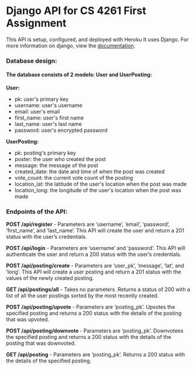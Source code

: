 # Django API for CS 4261 First Assignment
This API is setup, configured, and deployed with Heroku
It uses Django. For more information on django, view the [documentation](https://docs.djangoproject.com/en/3.2/).

### Database design:
#### The database consists of 2 models: User and UserPosting:
<strong>User:</strong>
- pk: user's primary key
- username: user's username
- email: user's email
- first_name: user's first name
- last_name: user's last name
- password: user's encrypted password

<strong>UserPosting:</strong>
- pk: posting's primary key
- poster: the user who created the post
- message: the message of the post
- created_date: the date and time of when the post was created
- vote_count: the current vote count of the posting
- location_lat: the latitude of the user's location when the post was made
- location_long: the longitude of the user's location when the post was made

### Endpoints of the API:
<strong>POST /api/register</strong> - Parameters are ‘username’, ‘email’, ‘password’, ‘first_name’, and ‘last_name’. This API will create the user and return a 201 status with the user’s credentials.

<strong>POST /api/login</strong> - Parameters are ‘username’ and ‘password’. This API will authenticate the user and return a 200 status with the user’s credentials.

<strong>POST /api/posting/create</strong> - Parameters are ‘user_pk’, ‘message’, ‘lat’, and ‘long’. This API will create a user posting and return a 201 status with the values of the newly created posting.

<strong>GET /api/postings/all</strong> - Takes no parameters. Returns a status of 200 with a list of all the user postings sorted by the most recently created.

<strong>POST /api/posting/upvote </strong> - Parameters are ‘posting_pk’. Upvotes the specified posting and returns a 200 status with the details of the posting that was upvoted.

<strong>POST /api/posting/downvote </strong> - Parameters are ‘posting_pk’. Downvotees the specified posting and returns a 200 status with the details of the posting that was downvoted.

<strong>GET /api/posting</strong> - Parameters are ‘posting_pk’. Returns a 200 status with the details of the specified posting.
